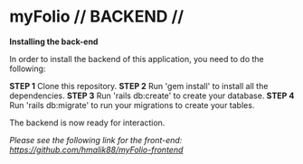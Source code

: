 # myFolio // BACKEND //

**Installing the back-end**

In order to install the backend of this application, you need to do the following:

**STEP 1** Clone this repository.
**STEP 2** Run 'gem install' to install all the dependencies.
**STEP 3** Run 'rails db:create' to create your database.
**STEP 4** Run 'rails db:migrate' to run your migrations to create your tables.

The backend is now ready for interaction.

*Please see the following link for the front-end: https://github.com/hmalik88/myFolio-frontend* 
